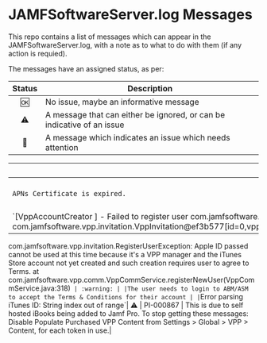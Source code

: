 # JAMFSoftwareServer.log Messages
This repo contains a list of messages which can appear in the JAMFSoftwareServer.log, with a note as to what to do with them (if any action is requied).

The messages have an assigned status, as per:

| Status | Description |
|:---:|---|
| :ok: | No issue, maybe an informative message |
| :warning: | A message that can either be ignored, or can be indicative of an issue |
| :no_entry_sign: | A message which indicates an issue which needs attention | 

| Log Message Body | Status | PI | Detail |
|---|:---:|:---:|---|
| `APNs Certificate is expired.` | :no_entry_sign: | | Renew the APNS certificate.|
|`[VppAccountCreator        ] - Failed to register user com.jamfsoftware.vpp.User@6f7dd030[id=xxx,managedAppleId=some@appleid] to VPP invitation com.jamfsoftware.vpp.invitation.VppInvitation@ef3b577[id=0,vppAdminAccountID=0,vppAdminAccount=<null>,message=<null>,method=AUTO_REGISTER,name=<null>,loginRequired=false,autoRegisterManagedUsersToVPP=true,subject=<null>,sendFrom=<null>,sendFromDisplay=<null>]
com.jamfsoftware.vpp.invitation.RegisterUserException: Apple ID passed cannot be used at this time because it's a VPP manager and the iTunes Store account not yet created and such creation requires user to agree to Terms.
    at com.jamfsoftware.vpp.comm.VppCommService.registerNewUser(VppCommService.java:318)` | :warning: | |The user needs to login to ABM/ASM to accept the Terms & Conditions for their account |
|`Error parsing iTunes ID: String index out of range`| :warning: | PI-000867 | This is due to self hosted iBooks being added to Jamf Pro. To stop getting these messages: Disable Populate Purchased VPP Content from Settings > Global > VPP > Content, for each token in use.|
